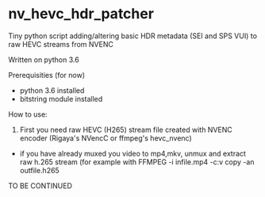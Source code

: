 # nv_hevc_hdr_patcher
Tiny python script adding/altering basic HDR metadata (SEI and SPS VUI) to raw HEVC streams from NVENC

Written on python 3.6

Prerequisities (for now)
  - python 3.6 installed
  - bitstring module installed
  
How to use:
1) First you need raw HEVC (H265) stream file created with NVENC encoder (Rigaya's NVencC or ffmpeg's hevc_nvenc)
  - if you have already muxed you video to mp4,mkv, unmux and extract raw h.265 stream (for example with FFMPEG -i infile.mp4 -c:v copy -an outfile.h265

TO BE CONTINUED
